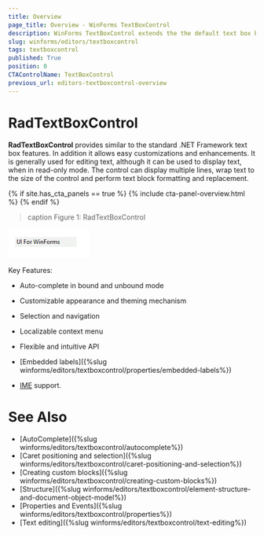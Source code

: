 ```yaml
---
title: Overview
page_title: Overview - WinForms TextBoxControl
description: WinForms TextBoxControl extends the the default text box by providing additional functionality like word formating and auto-complete. 
slug: winforms/editors/textboxcontrol
tags: textboxcontrol
published: True
position: 0
CTAControlName: TextBoxControl
previous_url: editors-textboxcontrol-overview
---
```


# RadTextBoxControl


__RadTextBoxControl__ provides similar to the standard .NET Framework text box features. In addition it allows easy customizations and enhancements. It is generally used for editing text, although it can be used to display text, when in read-only mode. The control can display multiple lines, wrap text to the size of the control and perform text block formatting and replacement.

{% if site.has_cta_panels == true %}
{% include cta-panel-overview.html %}
{% endif %}

>caption Figure 1: RadTextBoxControl
        
![editors-textboxcontrol-overview 001](images/editors-textboxcontrol-overview001.png)

Key Features:

* Auto-complete in bound and unbound mode

* Customizable appearance and theming mechanism

* Selection and navigation

* Localizable context menu  

* Flexible and intuitive API

* [Embedded labels]({%slug winforms/editors/textboxcontrol/properties/embedded-labels%})

* [IME](https://msdn.microsoft.com/en-us/library/cc194855.aspx) support.

# See Also

* [AutoComplete]({%slug winforms/editors/textboxcontrol/autocomplete%})
* [Caret positioning and selection]({%slug winforms/editors/textboxcontrol/caret-positioning-and-selection%})
* [Creating custom blocks]({%slug winforms/editors/textboxcontrol/creating-custom-blocks%})
* [Structure]({%slug winforms/editors/textboxcontrol/element-structure-and-document-object-model%})
* [Properties and Events]({%slug winforms/editors/textboxcontrol/properties%})
* [Text editing]({%slug winforms/editors/textboxcontrol/text-editing%})
